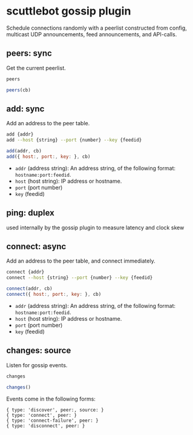 # scuttlebot gossip plugin

Schedule connections randomly with a peerlist constructed from config, multicast UDP announcements, feed announcements, and API-calls.



## peers: sync

Get the current peerlist.

```bash
peers
```

```js
peers(cb)
```



## add: sync

Add an address to the peer table.

```bash
add {addr}
add --host {string} --port {number} --key {feedid}
```

```js
add(addr, cb)
add({ host:, port:, key: }, cb)
```

 - `addr` (address string): An address string, of the following format: `hostname:port:feedid`.
 - `host` (host string): IP address or hostname.
 - `port` (port number)
 - `key` (feedid)

## ping: duplex

used internally by the gossip plugin to measure latency and clock skew

## connect: async

Add an address to the peer table, and connect immediately.

```bash
connect {addr}
connect --host {string} --port {number} --key {feedid}
```

```js
connect(addr, cb)
connect({ host:, port:, key: }, cb)
```

 - `addr` (address string): An address string, of the following format: `hostname:port:feedid`.
 - `host` (host string): IP address or hostname.
 - `port` (port number)
 - `key` (feedid)


## changes: source

Listen for gossip events.

```bash
changes
```

```js
changes()
```

Events come in the following forms:

```
{ type: 'discover', peer:, source: }
{ type: 'connect', peer: }
{ type: 'connect-failure', peer: }
{ type: 'disconnect', peer: }
```
